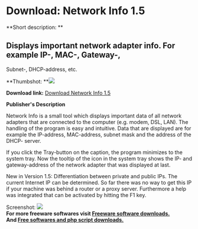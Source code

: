 # Download: Network Info 1.5

**Short description: **

## Displays important network adapter info. For example IP-, MAC-, Gateway-,
Subnet-, DHCP-address, etc.

  
**Thumbshot: **![](http://www.freewarefiles.com/screenshot/ognetworkinfo_md.gif)   
  
**Download link:** [Download Network Info 1.5](http://freesoftwares.boysofts.com/Network-Info_program_36211.html)  
  

**Publisher's Description**  
  

Network Info is a small tool which displays important data of all network
adapters that are connected to the computer (e.g. modem, DSL, LAN). The
handling of the program is easy and intuitive. Data that are displayed are for
example the IP-address, MAC-address, subnet mask and the address of the DHCP-
server.

If you click the Tray-button on the caption, the program minimizes to the
system tray. Now the tooltip of the icon in the system tray shows the IP- and
gateway-address of the network adapter that was displayed at last.

New in Version 1.5: Differentiation between private and public IPs. The
current Internet IP can be determined. So far there was no way to get this IP
if your machine was behind a router or a proxy server. Furthermore a help was
integrated that can be activated by hitting the F1 key.

  
  
Screenshot: ![](http://www.freewarefiles.com/screenshot/ognetworkinfo.gif)  
**For more freeware softwares visit [Freeware software downloads.](http://freesoftwares.boysofts.com/)**   
**And [Free softwares and php script downloads.](http://www.boysofts.com/)**

